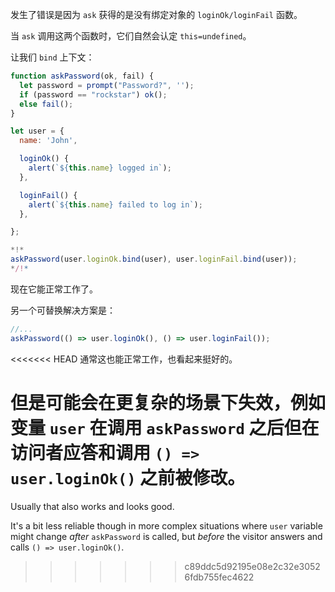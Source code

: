 
发生了错误是因为 `ask` 获得的是没有绑定对象的 `loginOk/loginFail` 函数。

当 `ask` 调用这两个函数时，它们自然会认定 `this=undefined`。

让我们 `bind` 上下文：

```js run
function askPassword(ok, fail) {
  let password = prompt("Password?", '');
  if (password == "rockstar") ok();
  else fail();
}

let user = {
  name: 'John',

  loginOk() {
    alert(`${this.name} logged in`);
  },

  loginFail() {
    alert(`${this.name} failed to log in`);
  },

};

*!*
askPassword(user.loginOk.bind(user), user.loginFail.bind(user));
*/!*
```

现在它能正常工作了。

另一个可替换解决方案是：
```js
//...
askPassword(() => user.loginOk(), () => user.loginFail());
```

<<<<<<< HEAD
通常这也能正常工作，也看起来挺好的。

但是可能会在更复杂的场景下失效，例如变量 `user` 在调用 `askPassword` 之后但在访问者应答和调用 `() => user.loginOk()` 之前被修改。
=======
Usually that also works and looks good.

It's a bit less reliable though in more complex situations where `user` variable might change *after* `askPassword` is called, but *before* the visitor answers and calls `() => user.loginOk()`. 
>>>>>>> c89ddc5d92195e08e2c32e30526fdb755fec4622
